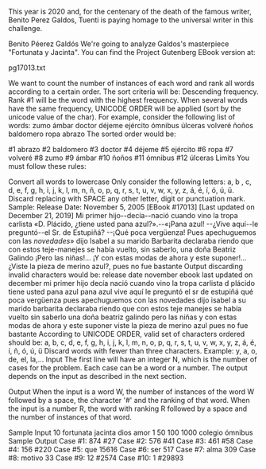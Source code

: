This year is 2020 and, for the centenary of the death of the famous writer, Benito Perez Galdos, Tuenti is paying homage to the universal writer in this challenge.

Benito Péerez Galdós
We're going to analyze Galdos's masterpiece "Fortunata y Jacinta". You can find the Project Gutenberg EBook version at:

pg17013.txt

We want to count the number of instances of each word and rank all words according to a certain order.
The sort criteria will be:
Descending frequency. Rank #1 will be the word with the highest frequency.
When several words have the same frequency, UNICODE ORDER will be applied (sort by the unicode value of the char).
For example, consider the following list of words:
zumo ámbar doctor déjeme ejército ómnibus úlceras volveré ñoños baldomero ropa abrazo
The sorted order would be:

#1 abrazo
#2 baldomero
#3 doctor
#4 déjeme
#5 ejército
#6 ropa
#7 volveré
#8 zumo
#9 ámbar
#10 ñoños
#11 ómnibus
#12 úlceras
Limits
You must follow these rules:

Convert all words to lowercase
Only consider the following letters: a, b , c, d, e, f, g, h, i, j, k, l, m, n, ñ, o, p, q, r, s, t, u, v, w, x, y, z, á, é, í, ó, ú, ü. Discard replacing with SPACE any other letter, digit or punctuation mark.
Sample:
Release Date: November 5, 2005 [EBook #17013]
[Last updated on December 21, 2019]
Mi primer hijo--decía--nació cuando vino la tropa carlista
«D. Plácido, ¿tiene usted pana azul?».--«¡Pana azul!
--¿Vive aquí--le preguntó--el Sr. de Estupiñá?
--¡Qué poca vergüenza!
Pues apechuguemos con las _novedades_» dijo Isabel a su marido
Barbarita declaraba riendo que con estos teje-manejes se había vuelto, sin saberlo, una doña Beatriz Galindo
¡Pero las niñas!... ¡Y con estas modas de ahora y este suponer!... ¿Viste la pieza de merino azul?, pues no fue bastante
Output discarding invalid characters would be:
release date  november          ebook
last updated on december
mi primer hijo  decía  nació cuando vino la tropa carlista
 d  plácido   tiene usted pana azul       pana azul
   vive aquí  le preguntó  el sr  de estupiñá
   qué poca vergüenza
 pues apechuguemos con las  novedades   dijo isabel a su marido
 barbarita declaraba riendo que con estos teje manejes se había vuelto  sin saberlo  una doña beatriz galindo
 pero las niñas      y con estas modas de ahora y este suponer      viste la pieza de merino azul   pues no fue bastante
According to UNICODE ORDER, valid set of characters ordered should be: a, b, c, d, e, f, g, h, i, j, k, l, m, n, o, p, q, r, s, t, u, v, w, x, y, z, á, é, í, ñ, ó, ú, ü
Discard words with fewer than three characters. Example: y, a, o, de, el, la,...
Input
The first line will have an integer N, which is the number of cases for the problem. Each case can be a word or a number. The output depends on the input as described in the next section.

Output
When the input is a word W, the number of instances of the word W followed by a space, the character '#' and the ranking of that word.
When the input is a number R, the word with ranking R followed by a space and the number of instances of that word.

Sample Input
10
fortunata
jacinta
dios
amor
1
50
100
1000
colegio
ómnibus
Sample Output
Case #1: 874 #27
Case #2: 576 #41
Case #3: 461 #58
Case #4: 156 #220
Case #5: que 15616
Case #6: ser 517
Case #7: alma 309
Case #8: motivo 33
Case #9: 12 #2574
Case #10: 1 #29893